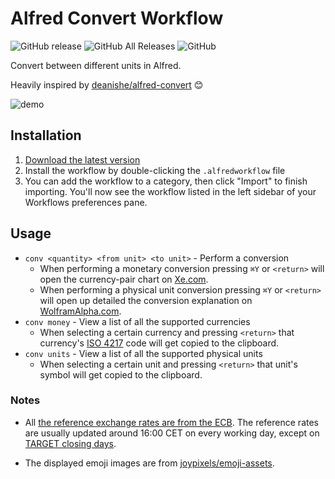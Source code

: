 # Alfred Convert Workflow

![GitHub release](https://img.shields.io/github/release/techouse/alfred-convert.svg)
![GitHub All Releases](https://img.shields.io/github/downloads/techouse/alfred-convert/total.svg)
![GitHub](https://img.shields.io/github/license/techouse/alfred-convert.svg)

Convert between different units in Alfred.

Heavily inspired by [deanishe/alfred-convert](https://github.com/deanishe/alfred-convert) 😊

![demo](demo.gif)

## Installation

1. [Download the latest version](https://github.com/techouse/alfred-convert/releases/latest)
2. Install the workflow by double-clicking the `.alfredworkflow` file
3. You can add the workflow to a category, then click "Import" to finish importing. You'll now see the workflow listed
   in the left sidebar of your Workflows preferences pane.

## Usage

- `conv <quantity> <from unit> <to unit>` - Perform a conversion
    - When performing a monetary conversion pressing `⌘Y` or `<return>` will open the currency-pair chart
      on [Xe.com](http://www.xe.com).
    - When performing a physical unit conversion pressing `⌘Y` or `<return>` will open up detailed the conversion
      explanation on [WolframAlpha.com](https://www.wolframalpha.com).
- `conv money` - View a list of all the supported currencies
    - When selecting a certain currency and pressing `<return>` that
      currency's [ISO 4217](https://en.wikipedia.org/wiki/ISO_4217) code will get copied to the clipboard.
- `conv units` - View a list of all the supported physical units
    - When selecting a certain unit and pressing `<return>` that unit's symbol will get copied to the clipboard.

### Notes

- All [the reference exchange rates are from the ECB](https://www.ecb.europa.eu/stats/policy_and_exchange_rates/euro_reference_exchange_rates/html/index.en.html).
  The reference rates are usually updated around 16:00 CET on every working day, except
  on [TARGET closing days](https://www.ecb.europa.eu/home/contacts/working-hours/html/index.en.html).

- The displayed emoji images are from [joypixels/emoji-assets](https://github.com/joypixels/emoji-assets).